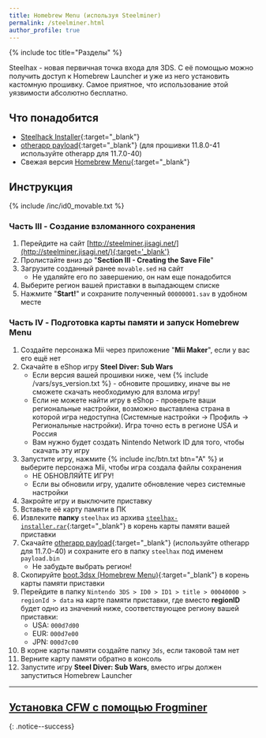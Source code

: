 ```yaml
---
title: Homebrew Menu (используя Steelminer)
permalink: /steelminer.html
author_profile: true
---
```

{% include toc title="Разделы" %}

Steelhax - новая первичная точка входа для 3DS. С её помощью можно получить доступ к Homebrew Launcher и уже из него установить кастомную прошивку. Самое приятное, что использование этой уязвимости абсолютно бесплатно. 

## Что понадобится 

* [Steelhack Installer](https://github.com/VegaRoXas/vegaroxas.github.io/raw/master/files/steelhax-installer.rar){:target="_blank"}
* [otherapp payload](http://smealum.github.io/3ds/##otherapp){:target="_blank"} (для прошивки 11.8.0-41 используйте otherapp для 11.7.0-40)
* Свежая версия [Homebrew Menu](https://github.com/fincs/new-hbmenu/releases/download/v2.0.0/boot.3dsx){:target="_blank"}

## Инструкция 

{% include /inc/id0_movable.txt %}

### Часть III - Создание взломанного сохранения 

1. Перейдите на сайт [http://steelminer.jisagi.net/](http://steelminer.jisagi.net/){:target='_blank'}
1. Пролистайте вниз до "**Section III - Creating the Save File**"
1. Загрузите созданный ранее `movable.sed` на сайт
	* Не удаляйте его по завершению, он нам еще понадобится
1. Выберите регион вашей приставки в выпадающем списке 
1. Нажмите "**Start!**" и сохраните полученный `00000001.sav` в удобном месте

### Часть IV - Подготовка карты памяти и запуск Homebrew Menu

1. Создайте персонажа Mii через приложение "**Mii Maker**", если у вас его ещё нет
1. Скачайте в eShop игру **Steel Diver: Sub Wars**
	* Если версия вашей прошивки ниже, чем {% include /vars/sys_version.txt %} - обновите прошивку, иначе вы не сможете скачать необходимую для взлома игру!
	* Если не можете найти игру в eShop - проверьте ваши региональные настройки, возможно выставлена страна в которой игра недоступна (Системные настройки -> Профиль -> Региональные настройки). Игра точно есть в регионе USA и Россия 
	* Вам нужно будет создать Nintendo Network ID для того, чтобы скачать эту игру
1. Запустите игру, нажмите {% include inc/btn.txt btn="A" %} и выберите персонажа Mii, чтобы игра создала файлы сохранения
	* НЕ ОБНОВЛЯЙТЕ ИГРУ!
	* Если вы обновили игру, удалите обновление через системные настройки
1. Закройте игру и выключите приставку
1. Вставьте её карту памяти в ПК
1. Извлеките **папку** `steelhax` из архива [`steelhax-installer.rar`](https://github.com/VegaRoXas/vegaroxas.github.io/raw/master/files/steelhax-installer.rar){:target="_blank"} в корень карты памяти вашей приставки
1. Скачайте [otherapp payload](http://smealum.github.io/3ds/##otherapp){:target="_blank"} (используйте otherapp для 11.7.0-40) и сохраните его в папку `steelhax` под именем `payload.bin`
	* Не забудьте выбрать регион!
1. Скопируйте [boot.3dsx (Homebrew Menu)](https://github.com/fincs/new-hbmenu/releases/download/v2.0.0/boot.3dsx){:target="_blank"} в корень карты памяти приставки
1. Перейдите в папку `Nintendo 3DS > ID0 > ID1 > title > 00040000 > regionId > data` на карте памяти приставки, где вместо **regionID** будет одно из значений ниже, соответствующее региону вашей приставки:
	* USA: `000d7d00`
	* EUR: `000d7e00`
	* JPN: `000d7c00`
1. В корне карты памяти создайте папку `3ds`, если таковой там нет
1. Верните карту памяти обратно в консоль
1. Запустите игру **Steel Diver: Sub Wars**, вместо игры должен запуститься Homebrew Launcher

___

## [Установка CFW с помощью Frogminer](frogminer)
{: .notice--success}
